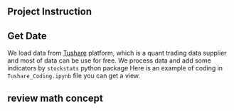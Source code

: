 ## Project Instruction

## Get Date
We load data from [Tushare](https://tushare.pro/) platform, which is a quant trading data supplier and most of data can be use for free.
We process data and add some indicators by `stockstats` python package
Here is an example of coding in `Tushare_Coding.ipynb` file you can get a view.

## review math concept
